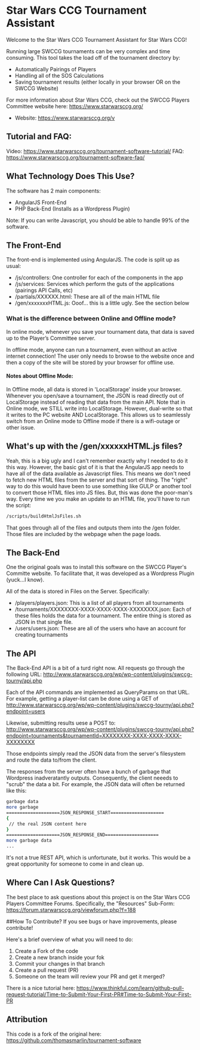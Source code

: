 # Star Wars CCG Tournament Assistant
Welcome to the Star Wars CCG Tournament Assistant for Star Wars CCG! 

Running large SWCCG tournaments can be very complex and time consuming. This tool takes the load off of the tournament directory by:
- Automatically Pairings of Players
- Handling all of the SOS Calculations
- Saving tournament results (either locally in your browser OR on the SWCCG Website)

For more information about Star Wars CCG, check out the SWCCG Players Committee website here: https://www.starwarsccg.org/
* Website: https://www.starwarsccg.org/v

## Tutorial and FAQ:
Video: https://www.starwarsccg.org/tournament-software-tutorial/
FAQ: https://www.starwarsccg.org/tournament-software-faq/

## What Technology Does This Use?
The software has 2 main components:
* AngularJS Front-End
* PHP Back-End  (Installs as a Wordpress Plugin)

Note:  If you can write Javascript, you should be able to handle 99% of the software.

## The Front-End
The front-end is implemented using AngularJS. The code is split up as usual:
* /js/controllers:   One controller for each of the components in the app
* /js/services:    Services which perform the guts of the applications (pairings API Calls, etc)
* /partials/XXXXXX.html:  These are all of the main HTML file
* /gen/xxxxxxxHTML.js:  Ooof... this is a little ugly. See the section below


### What is the difference between Online and Offline mode?
In online mode, whenever you save your tournament data, that data is saved up to the Player’s Committee server.

In offline mode, anyone can run a tournament, even without an active internet connection!  The user only needs to browse to the website once and then a copy of the site will be stored by your browser for offline use.

#### Notes about Offline Mode:
In Offline mode, all data is stored in 'LocalStorage' inside your browser.  Whenever you open/save a tournament, the JSON is read directly out of LocalStorage instead of reading that data from the main API.  Note that in Online mode, we STILL write into LocalStorage. However, dual-write so that it writes to the PC website AND LocalStorage.  This allows us to seamlessly switch from an Online mode to Offline mode if there is a wifi-outage or other issue.


## What's up with the /gen/xxxxxxHTML.js files?
Yeah, this is a big ugly and I can't remember exactly why I needed to do it this way. However, the basic gist of it is that the AngularJS app needs to have all of the data available as Javascript files. This means we don't need to fetch new HTML files from the server and that sort of thing. The "right" way to do this would have been to use something like GULP or another tool to convert those HTML files into JS files. But, this was done the poor-man's way.  Every time we you make an update to an HTML file, you'll have to run the script:

```bash
/scripts/buildHtmlJsFiles.sh
```

That goes through all of the files and outputs them into the /gen folder. Those files are included by the webpage when the page loads.

## The Back-End
One the original goals was to install this software on the SWCCG Player's Committe website. To facilitate that, it was developed as a Wordpress Plugin (yuck...I know).  

All of the data is stored in Files on the Server. Specifically:
* /players/players.json:   This is a list of all players from all tournaments
* /tournaments/XXXXXXXX-XXXX-XXXX-XXXX-XXXXXXXX.json:  Each of these files holds the data for a tournament. The entire thing is stored as JSON in that single file.
* /users/users.json:  These are all of the users who have an account for creating tournaments

## The API
The Back-End API is a bit of a turd right now. All requests go through the following URL:
http://www.starwarsccg.org/wp/wp-content/plugins/swccg-tourny/api.php

Each of the API commands are implemented as QueryParams on that URL.  For example, getting a player-list cam be done using a GET of 
http://www.starwarsccg.org/wp/wp-content/plugins/swccg-tourny/api.php?endpoint=users

Likewise, submitting results uese a POST to:
http://www.starwarsccg.org/wp/wp-content/plugins/swccg-tourny/api.php?endpoint=tournaments&tournamentId=XXXXXXXX-XXXX-XXXX-XXXX-XXXXXXXX

Those endpoints simply read the JSON data from the server's filesystem and route the data to/from the client.

The responses from the server often have a bunch of garbage that Wordpress inadveratantly outputs. Consequently, the client neeeds to "scrub" the data a bit. For example, the JSON data will often be returned like this:

```bash
garbage data
more garbage
====================JSON_RESPONSE_START====================
{
 // the real JSON content here
}
====================JSON_RESPONSE_END====================
more garbage data
...

```


It's not a true REST API, which is unfortunate, but it works. This would be a great opportunity for someone to come in and clean up.




## Where Can I Ask Questions?
The best place to ask questions about this project is on the Star Wars CCG Players Committee Forums. Specifically, the "Resources" Sub-Form: https://forum.starwarsccg.org/viewforum.php?f=188

##How To Contribute?
If you see bugs or have improvements, please contribute!

Here's a brief overview of what you will need to do:
1. Create a Fork of the code
2. Create a new branch inside your fok
3. Commit your changes in that branch
4. Create a pull request (PR)
5. Someone on the team will review your PR and get it merged?

There is a nice tutorial here:
https://www.thinkful.com/learn/github-pull-request-tutorial/Time-to-Submit-Your-First-PR#Time-to-Submit-Your-First-PR


## Attribution
This code is a fork of the original here: https://github.com/thomasmarlin/tournament-software
